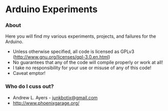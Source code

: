 # Arduino Experiments #

### About ###

Here you will find my various experiments, projects, and failures for the Arduino.

* Unless otherwise specified, all code is licensed as GPLv3 (http://www.gnu.org/licenses/gpl-3.0.en.html)
* No guarantees that any of the code will compile properly or work at all!
* I take no responsibility for your use or misuse of any of this code!
* Caveat emptor!

### Who do I cuss out? ###

* Andrew L. Ayers - junkbotix@gmail.com
* http://www.phoenixgarage.org/

